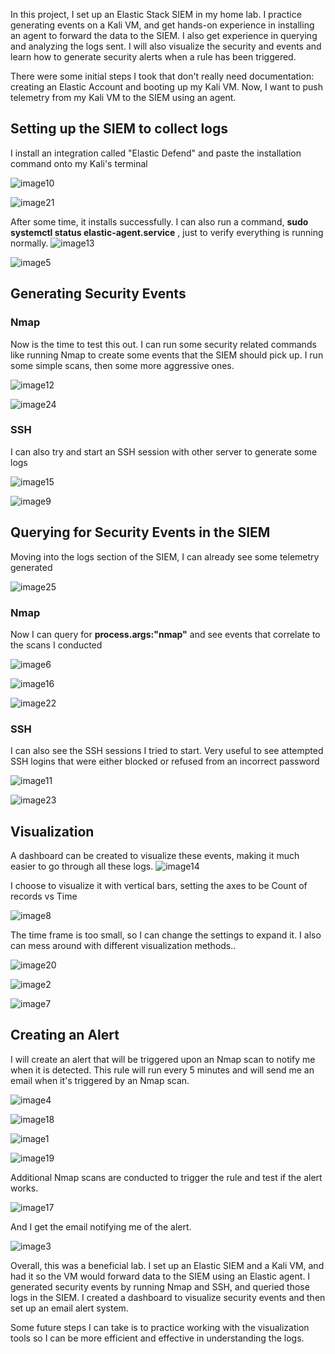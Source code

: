 In this project, I set up an Elastic Stack SIEM in my home lab. I
practice generating events on a Kali VM, and get hands-on experience in
installing an agent to forward the data to the SIEM. I also get
experience in querying and analyzing the logs sent. I will also
visualize the security and events and learn how to generate security
alerts when a rule has been triggered.

There were some initial steps I took that don't really need
documentation: creating an Elastic Account and booting up my Kali VM.
Now, I want to push telemetry from my Kali VM to the SIEM using an
agent.

## Setting up the SIEM to collect logs 

I install an integration called "Elastic Defend" and paste the
installation command onto my Kali's terminal

![image10](https://github.com/user-attachments/assets/2fffd6f6-1611-48e4-9860-26bc5f28089d)


![image21](https://github.com/user-attachments/assets/bf6152c0-b65a-4a1d-a4cb-72f4c10ae5a3)


After some time, it installs successfully. I can also run a command,
**sudo systemctl status elastic-agent.service** , just to verify
everything is running
normally.
![image13](https://github.com/user-attachments/assets/2eefc276-1d3e-46cb-9ca0-e5ebea646af7)


![image5](https://github.com/user-attachments/assets/00f1ddb3-34a0-4577-968d-ae871b014cf7)


## Generating Security Events

### Nmap

Now is the time to test this out. I can run some security related
commands like running Nmap to create some events that the SIEM should
pick up. I run some simple scans, then some more aggressive ones.

![image12](https://github.com/user-attachments/assets/f9cac93b-707a-4f11-b633-d4d1c14e3693)

![image24](https://github.com/user-attachments/assets/addfdccf-befc-4129-ba14-57ef6d9a8574)


### SSH

I can also try and start an SSH session with other server to generate
some logs

![image15](https://github.com/user-attachments/assets/5e670f1d-9e5b-4b8f-afb3-39cd6c4d0235)


![image9](https://github.com/user-attachments/assets/7fa3729f-46bb-455d-b011-caca986f25ed)


## Querying for Security Events in the SIEM

Moving into the logs section of the SIEM, I can already see some
telemetry generated

![image25](https://github.com/user-attachments/assets/399b6984-ad62-4f4d-989e-72e81012a513)


### Nmap

Now I can query for **process.args:"nmap"** and see events that
correlate to the scans I conducted

![image6](https://github.com/user-attachments/assets/7ab861f4-a877-43f3-b696-87c282778084)


![image16](https://github.com/user-attachments/assets/07d56e5a-b386-4a30-aef0-21c371aaaaf3)


![image22](https://github.com/user-attachments/assets/0018ed05-10fa-42ba-9605-92c1bcf7327d)


### SSH

I can also see the SSH sessions I tried to start. Very useful to see
attempted SSH logins that were either blocked or refused from an
incorrect password

![image11](https://github.com/user-attachments/assets/71436ba1-c3c8-4d8a-9b92-f7ea69d2994a)


![image23](https://github.com/user-attachments/assets/1baaf511-7860-4c99-9aff-03e8dd39c715)


## Visualization

A dashboard can be created to visualize these events, making it much
easier to go through all these logs.
![image14](https://github.com/user-attachments/assets/0a9487bc-5fe1-4749-b688-2282932acda8)


I choose to visualize it with vertical bars, setting the axes to be
Count of records vs Time

![image8](https://github.com/user-attachments/assets/7124fd6d-1dc5-40f2-9219-780c9421237c)


The time frame is too small, so I can change the settings to expand it.
I also can mess around with different visualization methods..

![image20](https://github.com/user-attachments/assets/a306384f-a7a9-4fc8-bd5d-94a42f8e258b)


![image2](https://github.com/user-attachments/assets/08526c4d-621a-4922-979c-ff17a2022624)


![image7](https://github.com/user-attachments/assets/20030c56-072a-4c07-8bf0-4cd563b31a48)


## Creating an Alert

I will create an alert that will be triggered upon an Nmap scan to
notify me when it is detected. This rule will run every 5 minutes and
will send me an email when it's triggered by an Nmap scan.

![image4](https://github.com/user-attachments/assets/64ee57c3-682c-49ca-a699-4ffa083f931b)


![image18](https://github.com/user-attachments/assets/30cb86c2-1845-4c03-ab61-32568357b55c)


![image1](https://github.com/user-attachments/assets/01308f2a-fde9-4d1d-9144-f25d50831b97)


![image19](https://github.com/user-attachments/assets/a21aa6b6-bfa3-4ff5-bc53-b0ceeae7b3aa)


Additional Nmap scans are conducted to trigger the rule and test if the
alert works.

![image17](https://github.com/user-attachments/assets/cb0d21d7-7b5b-47d0-8da1-3dd32545bdd5)


And I get the email notifying me of the alert.

![image3](https://github.com/user-attachments/assets/d05e6231-4415-4523-b7bb-3106ef49a53c)


Overall, this was a beneficial lab. I set up an Elastic SIEM and a Kali
VM, and had it so the VM would forward data to the SIEM using an Elastic
agent. I generated security events by running Nmap and SSH, and queried
those logs in the SIEM. I created a dashboard to visualize security
events and then set up an email alert system.

Some future steps I can take is to practice working with the
visualization tools so I can be more efficient and effective in
understanding the logs.
